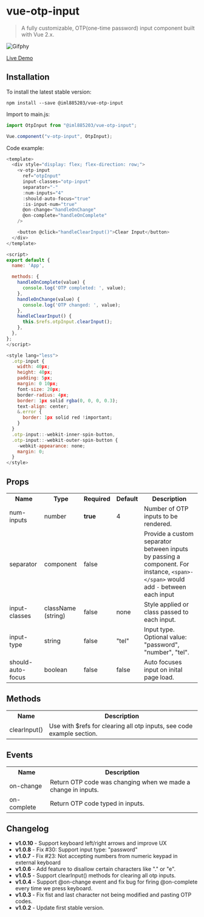 # vue-otp-input

> A fully customizable, OTP(one-time password) input component built with Vue 2.x.

![Gifphy](https://media.giphy.com/media/mQWTpCRcvGNHwJg106/giphy.gif)

[Live Demo](https://codesandbox.io/embed/vue-otp-forked-ri53lm?fontsize=14&hidenavigation=1&theme=dark&view=preview)

## Installation

To install the latest stable version:

```
npm install --save @iml885203/vue-otp-input
```

Import to main.js:

```javascript
import OtpInput from "@iml885203/vue-otp-input";

Vue.component("v-otp-input", OtpInput);
```


Code example:

```javascript
<template>
  <div style="display: flex; flex-direction: row;">
    <v-otp-input
      ref="otpInput"
      input-classes="otp-input"
      separator="-"
      :num-inputs="4"
      :should-auto-focus="true"
      :is-input-num="true"
      @on-change="handleOnChange"
      @on-complete="handleOnComplete"
    />

    <button @click="handleClearInput()">Clear Input</button>
  </div>
</template>

<script>
export default {
  name: 'App',

  methods: {
    handleOnComplete(value) {
      console.log('OTP completed: ', value);
    },
    handleOnChange(value) {
      console.log('OTP changed: ', value);
    },
    handleClearInput() {
      this.$refs.otpInput.clearInput();
    },
  },
};
</script>

<style lang="less">
  .otp-input {
    width: 40px;
    height: 40px;
    padding: 5px;
    margin: 0 10px;
    font-size: 20px;
    border-radius: 4px;
    border: 1px solid rgba(0, 0, 0, 0.3);
    text-align: center;
    &.error {
      border: 1px solid red !important;
    }
  }
  .otp-input::-webkit-inner-spin-button,
  .otp-input::-webkit-outer-spin-button {
    -webkit-appearance: none;
    margin: 0;
  }
</style>
```

## Props

<table>
  <tr>
    <th>Name<br></th>
    <th>Type</th>
    <th>Required</th>
    <th>Default</th>
    <th>Description</th>
  </tr>
  <tr>
    <td>num-inputs</td>
    <td>number</td>
    <td><strong>true</strong></td>
    <td>4</td>
    <td>Number of OTP inputs to be rendered.</td>
  </tr>
  <tr>
    <td>separator</td>
    <td>component<br></td>
    <td>false</td>
    <td></td>
    <td>Provide a custom separator between inputs by passing a component. For instance, <code>&lt;span&gt;-&lt;/span&gt;</code> would add <code>-</code> between each input</td>
  </tr>
  <tr>
    <td>input-classes</td>
    <td>className (string)</td>
    <td>false</td>
    <td>none</td>
    <td>Style applied or class passed to each input.</td>
  </tr>
  <tr>
      <td>input-type</td>
      <td>string</td>
      <td>false</td>
      <td>"tel"</td>
      <td>Input type. Optional value: "password", "number", "tel".</td>
    </tr>
  <tr>
    <td>should-auto-focus</td>
    <td>boolean</td>
    <td>false</td>
    <td>false</td>
    <td>Auto focuses input on inital page load.</td>
  </tr>
</table>

## Methods

<table>
  <tr>
    <th>Name<br></th>
    <th>Description</th>
  </tr>
  <tr>
     <td>clearInput()</td>
     <td>Use with $refs for clearing all otp inputs, see code example section.</td>
  </tr>
</table>

## Events

<table>
  <tr>
    <th>Name<br></th>
    <th>Description</th>
  </tr>
  <tr>
     <td>on-change</td>
     <td>Return OTP code was changing when we made a change in inputs.</td>
    </tr>
  <tr>
    <td>on-complete</td>
    <td>Return OTP code typed in inputs.</td>
  </tr>
</table>

## Changelog
* **v1.0.10** - Support keyboard left/right arrows and improve UX
* **v1.0.8** - Fix #30: Support input type: "password"
* **v1.0.7** - Fix #23: Not accepting numbers from numeric keypad in external keyboard
* **v1.0.6** - Add feature to disallow certain characters like "." or "e".
* **v1.0.5** - Support clearInput() methods for clearing all otp inputs.
* **v1.0.4** - Support @on-change event and fix bug for firing @on-complete every time we press keyboard.
* **v1.0.3** - Fix fist and last character not being modified and pasting OTP codes.
* **v1.0.2** - Update first stable version.
